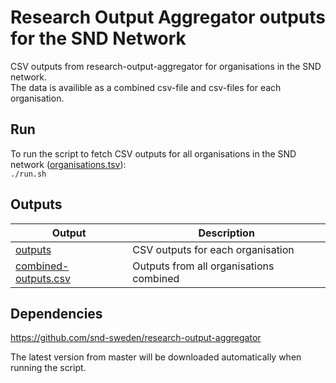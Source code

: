 # Research Output Aggregator outputs for the SND Network
CSV outputs from research-output-aggregator for organisations in the SND network.  
The data is availible as a combined csv-file and csv-files for each organisation.  

## Run
To run the script to fetch CSV outputs for all organisations in the SND network ([organisations.tsv](organisations.tsv)):  
`./run.sh`

## Outputs
| Output | Description |
| --- | --- |
| [outputs](outputs) | CSV outputs for each organisation |
| [combined-outputs.csv](combined-outputs.csv) | Outputs from all organisations combined |


## Dependencies
https://github.com/snd-sweden/research-output-aggregator

The latest version from master will be downloaded automatically when running the script.
